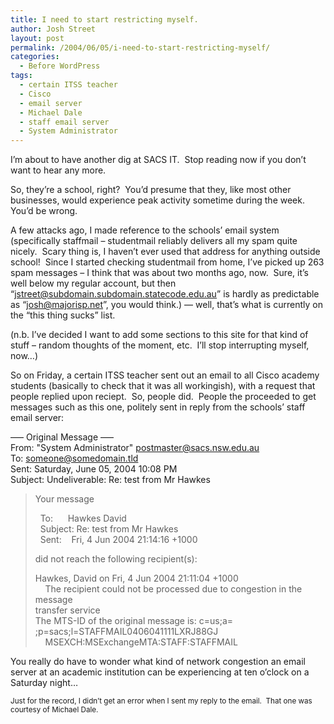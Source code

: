 ```yaml
---
title: I need to start restricting myself.
author: Josh Street
layout: post
permalink: /2004/06/05/i-need-to-start-restricting-myself/
categories:
  - Before WordPress
tags:
  - certain ITSS teacher
  - Cisco
  - email server
  - Michael Dale
  - staff email server
  - System Administrator
---
```

I&#8217;m about to have another dig at SACS IT.&nbsp; Stop reading now if you don&#8217;t want to hear any more.

So, they&#8217;re a school, right?&nbsp; You&#8217;d presume that they, like most other businesses, would experience peak activity sometime during the week.&nbsp; You&#8217;d be wrong.

A few attacks ago, I made reference to the schools&#8217; email system (specifically staffmail &#8211; studentmail reliably delivers all my spam quite nicely.&nbsp; Scary thing is, I haven&#8217;t ever used that address for anything outside school!&nbsp; Since I started checking studentmail from home, I&#8217;ve picked up 263 spam messages &#8211; I think that was about two months ago, now.&nbsp; Sure, it&#8217;s well below my regular account, but then &#8220;jstreet@subdomain.subdomain.statecode.edu.au&#8221; is hardly as predictable as &#8220;josh@majorisp.net&#8221;, you would think.) &#8212; well, that&#8217;s what is currently on the &#8220;this thing sucks&#8221; list.

(n.b. I&#8217;ve decided I want to add some sections to this site for that kind of stuff &#8211; random thoughts of the moment, etc.&nbsp; I&#8217;ll stop interrupting myself, now&#8230;)

So on Friday, a certain ITSS teacher sent out an email to all Cisco academy students (basically to check that it was all workingish), with a request that people replied upon reciept.&nbsp; So, people did.&nbsp; People the proceeded to get messages such as this one, politely sent in reply from the schools&#8217; staff email server:

&#8212;&#8211; Original Message &#8212;&#8211;  
From: "System Administrator" <postmaster@sacs.nsw.edu.au>  
To: <someone@somedomain.tld>  
Sent: Saturday, June 05, 2004 10:08 PM  
Subject: Undeliverable: Re: test from Mr Hawkes  
> Your message  
>  
>&nbsp; To:&nbsp; &nbsp; &nbsp; Hawkes David  
>&nbsp; Subject: Re: test from Mr Hawkes  
>&nbsp; Sent:&nbsp; &nbsp; Fri, 4 Jun 2004 21:14:16 +1000  
>  
> did not reach the following recipient(s):  
>  
> Hawkes, David on Fri, 4 Jun 2004 21:11:04 +1000  
>&nbsp; &nbsp; The recipient could not be processed due to congestion in the message  
> transfer service  
> The MTS-ID of the original message is: c=us;a=  
> ;p=sacs;l=STAFFMAIL0406041111LXRJ88GJ  
>&nbsp; &nbsp; MSEXCH:MSExchangeMTA:STAFF:STAFFMAIL  
>  
>  
> 

You really do have to wonder what kind of network congestion an email server at an academic institution can be experiencing at ten o&#8217;clock on a Saturday night&#8230;

<small>Just for the record, I didn&#8217;t get an error when I sent my reply to the email.&nbsp; That one was courtesy of Michael Dale.</small>